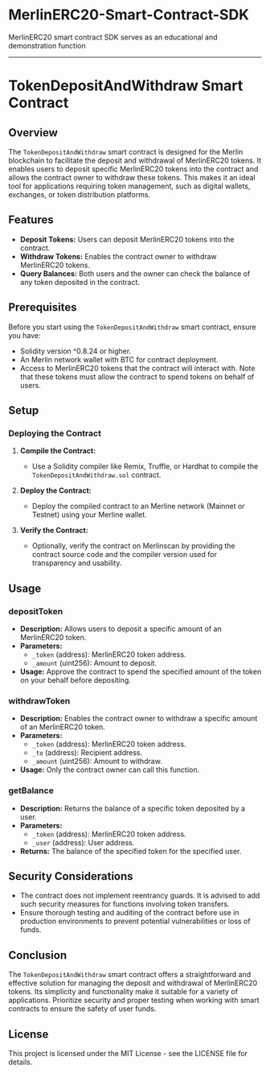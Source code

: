 # MerlinERC20-Smart-Contract-SDK
MerlinERC20 smart contract SDK serves as an educational and demonstration function

---

# TokenDepositAndWithdraw Smart Contract

## Overview

The `TokenDepositAndWithdraw` smart contract is designed for the Merlin blockchain to facilitate the deposit and withdrawal of MerlinERC20 tokens. It enables users to deposit specific MerlinERC20 tokens into the contract and allows the contract owner to withdraw these tokens. This makes it an ideal tool for applications requiring token management, such as digital wallets, exchanges, or token distribution platforms.

## Features

- **Deposit Tokens:** Users can deposit MerlinERC20 tokens into the contract.
- **Withdraw Tokens:** Enables the contract owner to withdraw MerlinERC20 tokens.
- **Query Balances:** Both users and the owner can check the balance of any token deposited in the contract.

## Prerequisites

Before you start using the `TokenDepositAndWithdraw` smart contract, ensure you have:

- Solidity version ^0.8.24 or higher.
- An Merlin network wallet with BTC for contract deployment.
- Access to MerlinERC20 tokens that the contract will interact with. Note that these tokens must allow the contract to spend tokens on behalf of users.

## Setup

### Deploying the Contract

1. **Compile the Contract:**
   - Use a Solidity compiler like Remix, Truffle, or Hardhat to compile the `TokenDepositAndWithdraw.sol` contract.

2. **Deploy the Contract:**
   - Deploy the compiled contract to an Merline network (Mainnet or Testnet) using your Merline wallet.

3. **Verify the Contract:**
   - Optionally, verify the contract on Merlinscan by providing the contract source code and the compiler version used for transparency and usability.

## Usage

### depositToken

- **Description:** Allows users to deposit a specific amount of an MerlinERC20 token.
- **Parameters:**
  - `_token` (address): MerlinERC20 token address.
  - `_amount` (uint256): Amount to deposit.
- **Usage:** Approve the contract to spend the specified amount of the token on your behalf before depositing.

### withdrawToken

- **Description:** Enables the contract owner to withdraw a specific amount of an MerlinERC20 token.
- **Parameters:**
  - `_token` (address): MerlinERC20 token address.
  - `_to` (address): Recipient address.
  - `_amount` (uint256): Amount to withdraw.
- **Usage:** Only the contract owner can call this function.

### getBalance

- **Description:** Returns the balance of a specific token deposited by a user.
- **Parameters:**
  - `_token` (address): MerlinERC20 token address.
  - `_user` (address): User address.
- **Returns:** The balance of the specified token for the specified user.

## Security Considerations

- The contract does not implement reentrancy guards. It is advised to add such security measures for functions involving token transfers.
- Ensure thorough testing and auditing of the contract before use in production environments to prevent potential vulnerabilities or loss of funds.

## Conclusion

The `TokenDepositAndWithdraw` smart contract offers a straightforward and effective solution for managing the deposit and withdrawal of MerlinERC20 tokens. Its simplicity and functionality make it suitable for a variety of applications. Prioritize security and proper testing when working with smart contracts to ensure the safety of user funds.

## License

This project is licensed under the MIT License - see the LICENSE file for details.


